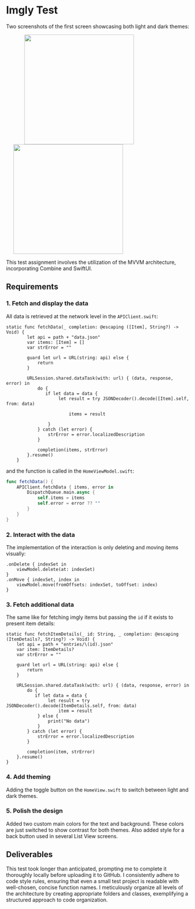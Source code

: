 # Imgly Test

Two screenshots of the first screen showcasing both light and dark themes:

<p align="row">
<img src= "https://github.com/Svetusova/imgly/assets/12214537/46cd6f16-79f9-4488-819d-2ac5c80eb123" width="300" hspace="50">
<img src= "https://github.com/Svetusova/imgly/assets/12214537/82d5be36-8077-45a5-ac4c-ce7c8466d7a5" width="300" hspace="20">
</p>

This test assignment involves the utilization of the MVVM architecture, incorporating Combine and SwiftUI.

## Requirements

###  1. Fetch and display the data

All data is retrieved at the network level in the ```APIClient.swift```:

```
static func fetchData(_ completion: @escaping ([Item], String?) -> Void) {
        let api = path + "data.json"
        var items: [Item] = []
        var strError = ""
        
        guard let url = URL(string: api) else {
            return
        }
        
        URLSession.shared.dataTask(with: url) { (data, response, error) in
            do {
               if let data = data {
                    let result = try JSONDecoder().decode([Item].self, from: data)
                    
                        items = result
                    
                }
            } catch (let error) {
                strError = error.localizedDescription
            }
            
            completion(items, strError)
        }.resume()
    }
```

and the function is called in the ```HomeViewModel.swift```:

```swift
func fetchData() {
    APIClient.fetchData { items, error in
        DispatchQueue.main.async {
            self.items = items
            self.error = error ?? ""
        }
    }
}
```
###  2. Interact with the data

The implementation of the interaction is only deleting and moving items visually:

```
.onDelete { indexSet in
    viewModel.delete(at: indexSet)
}
.onMove { indexSet, index in
    viewModel.move(fromOffsets: indexSet, toOffset: index)
}
```
 
###  3. Fetch additional data

The same like for fetching imgly items but passing the ```id``` if it exists to present item details: 

```
static func fetchItemDetails(_ id: String, _ completion: @escaping (ItemDetails?, String?) -> Void) {
    let api = path + "entries/\(id).json"
    var item: ItemDetails?
    var strError = ""
    
    guard let url = URL(string: api) else {
        return
    }
    
    URLSession.shared.dataTask(with: url) { (data, response, error) in
        do {
           if let data = data {
                let result = try JSONDecoder().decode(ItemDetails.self, from: data)
                    item = result
            } else {
                print("No data")
            }
        } catch (let error) {
            strError = error.localizedDescription
        }
        
        completion(item, strError)
    }.resume()
}
```

###  4. Add theming

Adding the toggle button on the ```HomeView.swift``` to switch between light and dark themes.

###  5. Polish the design

Added two custom main colors for the text and background. These colors are just switched to show contrast for both themes. Also added style for a back button used in several List View screens. 

## Deliverables

This test took longer than anticipated, prompting me to complete it thoroughly locally before uploading it to GitHub. I consistently adhere to code style rules, ensuring that even a small test project is readable with well-chosen, concise function names. I meticulously organize all levels of the architecture by creating appropriate folders and classes, exemplifying a structured approach to code organization. 



